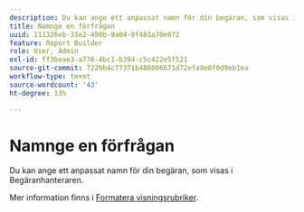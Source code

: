 ```yaml
---
description: Du kan ange ett anpassat namn för din begäran, som visas i Begäranhanteraren.
title: Namnge en förfrågan
uuid: 111326eb-33e2-490b-9a04-0f481a70e072
feature: Report Builder
role: User, Admin
exl-id: ff3beae3-a776-4bc1-b394-c5c422e5f521
source-git-commit: 7226b4c77371b486006671d72efa9e0f0d9eb1ea
workflow-type: tm+mt
source-wordcount: '43'
ht-degree: 13%

---
```


# Namnge en förfrågan

Du kan ange ett anpassat namn för din begäran, som visas i Begäranhanteraren.

Mer information finns i [Formatera visningsrubriker](/help/analyze/report-builder/layout/t-format-display-headers.md).
